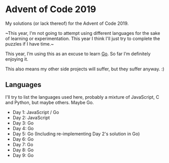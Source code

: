 # Advent of Code 2019

My solutions (or lack thereof) for the Advent of Code 2019.

~This year, I'm not going to attempt using different languages for the sake of learning or experimentation. This year I think I'll just try to complete the puzzles if I have time.~

This year, I’m using this as an excuse to learn [Go](https://golang.org). So far I’m definitely enjoying it. 

This also means my other side projects will suffer, but they suffer anyway. :)

## Languages

I'll try to list the languages used here, probably a mixture of JavaScript, C and Python, but maybe others. Maybe Go.

* Day 1: JavaScript / Go
* Day 2: JavaScript
* Day 3: Go
* Day 4: Go
* Day 5: Go (Including re-implementing Day 2's solution in Go)
* Day 6: Go
* Day 7: Go
* Day 8: Go
* Day 9: Go
